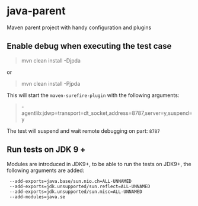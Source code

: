 # java-parent
Maven parent project with handy configuration and plugins

## Enable debug when executing the test case

> mvn clean install -Djpda

or 

> mvn clean install -Pjpda

This will start the `maven-surefire-plugin` with the following arguments:

> -agentlib:jdwp=transport=dt_socket,address=8787,server=y,suspend=y

The test will suspend and wait remote debugging on part: `8787`

## Run tests on JDK 9 +

Modules are introduced in JDK9+, to be able to run the tests on JDK9+, the following arguments are added:

```
 --add-exports=java.base/sun.nio.ch=ALL-UNNAMED
 --add-exports=jdk.unsupported/sun.reflect=ALL-UNNAMED
 --add-exports=jdk.unsupported/sun.misc=ALL-UNNAMED
 --add-modules=java.se
```
